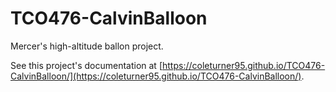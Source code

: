 # TCO476-CalvinBalloon

Mercer's high-altitude ballon project.

See this project's documentation at [https://coleturner95.github.io/TCO476-CalvinBalloon/](https://coleturner95.github.io/TCO476-CalvinBalloon/).

